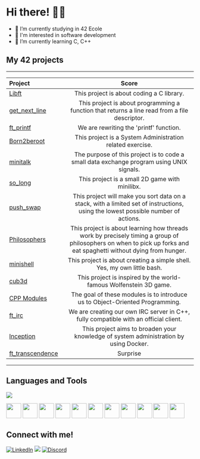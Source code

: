 # Hi there! 👋🏻

- 🔭 I’m currently studying in 42 Ecole
- 🎨 I'm interested in software development
- 🌱 I’m currently learning C, C++

## My 42 projects

<!-- <p align="center">
	<a href="https://profile.intra.42.fr/users/yaktas">
		<img width="48%" src="https://badge42.vercel.app/api/v2/cl6nfxu0j00060gl161hzaqgt/stats?cursusId=21&coalitionId=362" alt="yaktas's 42 stats" />
	</a>

<table width="100%" align="center">
  <tr style="display:flex; justify-content:space-around; padding:0;">
  <td style="padding:0; margin:0;">

| Project | Score | 
| :- | :-: |
| Libft <img width=80>| [![yaktas's 42 Libft Score](https://badge42.vercel.app/api/v2/cl6nfxu0j00060gl161hzaqgt/project/2489485)](https://github.com/yeaktas/libft) |
| get_next_line | [![yaktas's 42 get_next_line Score](https://badge42.vercel.app/api/v2/cl6nfxu0j00060gl161hzaqgt/project/2538102)](https://github.com/yeaktas/get_next_line) |
| ft_printf | [![yaktas's 42 ft_printf Score](https://badge42.vercel.app/api/v2/cl6nfxu0j00060gl161hzaqgt/project/2538104)](https://github.com/yeaktas/ft_printf) |
| Born2beroot | [![yaktas's 42 Born2beroot Score](https://badge42.vercel.app/api/v2/cl6nfxu0j00060gl161hzaqgt/project/2538103)](https://github.com/yeaktas/Born2beRoot) |
| minitalk | [![yaktas's 42 minitalk Score](https://badge42.vercel.app/api/v2/cl6nfxu0j00060gl161hzaqgt/project/2608992)](https://github.com/yeaktas/minitalk) |
| so_long | [![yaktas's 42 so_long Score](https://badge42.vercel.app/api/v2/cl6nfxu0j00060gl161hzaqgt/project/2609066)](https://github.com/yeaktas/so_long) |
| push_swap | [![yaktas's 42 push_swap Score](https://badge42.vercel.app/api/v2/cl6nfxu0j00060gl161hzaqgt/project/2609065)](https://github.com/yeaktas/push_swap) |
| Exam Rank 02 <img width=80>| [![yaktas's 42 Exam Rank 02 Score](https://badge42.vercel.app/api/v2/cl6nfxu0j00060gl161hzaqgt/project/2642765)](https://github.com/JaeSeoKim/badge42) |

</td>
  <td style="padding:0; margin:0;">

|Project|Score| 
| :-	|	:-:	|
| Philosophers <img width=80>| [![yaktas's 42 Philosophers Score](https://badge42.vercel.app/api/v2/cl6nfxu0j00060gl161hzaqgt/project/2855449)](https://github.com/yeaktas/Philosophers) |
| minishell | [![yaktas's 42 minishell Score](https://badge42.vercel.app/api/v2/cl6nfxu0j00060gl161hzaqgt/project/2855450)](https://github.com/yeaktas/minishell) |
| Exam Rank 03 | [![yaktas's 42 Exam Rank 03 Score](https://badge42.vercel.app/api/v2/cl6nfxu0j00060gl161hzaqgt/project/2912776)](https://github.com/JaeSeoKim/badge42) |
| NetPractice | [![yaktas's 42 NetPractice Score](https://badge42.vercel.app/api/v2/cl6nfxu0j00060gl161hzaqgt/project/2937466)](https://github.com/JaeSeoKim/badge42) |
| cub3d | [![yaktas's 42 cub3d Score](https://badge42.vercel.app/api/v2/cl6nfxu0j00060gl161hzaqgt/project/2937469)](https://github.com/yeaktas/cub3d) |
| CPP Modules | [![yaktas's 42 CPP Module 00 Score](https://badge42.vercel.app/api/v2/cl6nfxu0j00060gl161hzaqgt/project/2937475)](https://github.com/yeaktas/CPP-Modules) |
| Exam Rank 04 <img width=80>| [![yaktas's 42 Exam Rank 04 Score](https://badge42.vercel.app/api/v2/cl6nfxu0j00060gl161hzaqgt/project/3147784)](https://github.com/JaeSeoKim/badge42) |
| ft_irc | [![yaktas's 42 ft_irc Score](https://badge42.vercel.app/api/v2/cl6nfxu0j00060gl161hzaqgt/project/3205512)]() |
| Inception | [![yaktas's 42 Inception Score](https://badge42.vercel.app/api/v2/cl6nfxu0j00060gl161hzaqgt/project/3205511)]() |

  </td></tr>
  </table>
 -->

<p align="center">

<table width="100%" align="center">
  <tr style="display:flex; justify-content:space-around; padding:0;">
  <td style="padding:0; margin:0;">

| Project | Score | 
| :- | :-: |
| [Libft](https://github.com/yeaktas/libft) <img width=80>| This project is about coding a C library. |
| [get_next_line](https://github.com/yeaktas/get_next_line) | This project is about programming a function that returns a line read from a file descriptor.|
| [ft_printf](https://github.com/yeaktas/ft_printf) | We are rewriting the 'printf' function. |
| [Born2beroot](https://github.com/yeaktas/Born2beRoot) | This project is a System Administration related exercise. |
| [minitalk](https://github.com/yeaktas/minitalk) | The purpose of this project is to code a small data exchange program using UNIX signals. |
| [so_long](https://github.com/yeaktas/so_long) | This project is a small 2D game with minilibx. |
| [push_swap](https://github.com/yeaktas/push_swap) | This project will make you sort data on a stack, with a limited set of instructions, using the lowest possible number of actions. |
| [Philosophers](https://github.com/yeaktas/Philosophers) <img width=80>| This project is about learning how threads work by precisely timing a group of philosophers on when to pick up forks and eat spaghetti without dying from hunger. |
| [minishell](https://github.com/yeaktas/minishell) | This project is about creating a simple shell. Yes, my own little bash. |
| [cub3d](https://github.com/yeaktas/cub3d) | This project is inspired by the world-famous Wolfenstein 3D game. |
| [CPP Modules](https://github.com/yeaktas/CPP-Modules) | The goal of these modules is to introduce us to Object-Oriented Programming. |
| [ft_irc](https://github.com/yeaktas/IRC) | We are creating our own IRC server in C++, fully compatible with an official client. |
| [Inception](https://github.com/yeaktas/Inception) | This project aims to broaden your knowledge of system administration by using Docker. |
| [ft_transcendence](https://github.com/fleizean/ft_transcendence_newpdf) | Surprise |

</td>
</table>

## Languages and Tools
<img src="https://forthebadge.com/images/badges/ctrl-c-ctrl-v.svg" />
<p allign="left">
<img width=40 src="https://cdn.jsdelivr.net/gh/devicons/devicon/icons/c/c-original.svg" /> 
<img width=40 src="https://cdn.jsdelivr.net/gh/devicons/devicon/icons/cplusplus/cplusplus-original.svg" />  
<img width=40 src="https://cdn.jsdelivr.net/gh/devicons/devicon/icons/vim/vim-original.svg" />
<img width=40 src="https://cdn.jsdelivr.net/gh/devicons/devicon/icons/git/git-original.svg" />
<img width=40 src="https://cdn.jsdelivr.net/gh/devicons/devicon/icons/docker/docker-original-wordmark.svg" />
<img width=40 src="https://cdn.jsdelivr.net/gh/devicons/devicon/icons/vscode/vscode-original.svg" />
<img width=40 src="https://cdn.jsdelivr.net/gh/devicons/devicon/icons/bash/bash-original.svg" />
<img width=40 src="https://cdn.jsdelivr.net/gh/devicons/devicon/icons/markdown/markdown-original.svg" />
<img width=40 src="https://cdn.jsdelivr.net/gh/devicons/devicon/icons/sourcetree/sourcetree-original.svg" />
<img width=40 src="https://cdn.jsdelivr.net/gh/devicons/devicon/icons/slack/slack-original.svg" />
<img width=40 src="https://cdn.jsdelivr.net/gh/devicons/devicon/icons/blender/blender-original.svg"  />
          
</p>         

## Connect with me!

[![LinkedIn](https://img.shields.io/badge/LinkedIn-0077B5?style=for-the-badge&logo=linkedin&logoColor=white)](https://www.linkedin.com/in/yeaktas/)
[![](https://img.shields.io/badge/Gmail-D14836?style=for-the-badge&logo=gmail&logoColor=white)](mailto:yunusemreaktas97@gmail.com)
[![Discord](https://img.shields.io/badge/Discord-7289DA?style=for-the-badge&logo=discord&logoColor=white)](https://discordapp.com/users/173847103007621121)

<!--
**yeaktas/yeaktas** is a ✨ _special_ ✨ repository because its `README.md` (this file) appears on your GitHub profile.

Here are some ideas to get you started:

- 🔭 I’m currently studying in 42 school
- 🌱 I’m currently learning ...
- 👯 I’m looking to collaborate on ...
- 🤔 I’m looking for help with ...
- 💬 Ask me about ...
- 📫 How to reach me: ...
- 😄 Pronouns: ...
- ⚡ Fun fact: ...
-->

